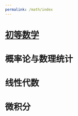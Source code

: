 ```yaml
---
permalink: /math/index
---
```

# [初等数学](/MachineLearningNotes/math/elementary-mathematics)
# 概率论与数理统计
# 线性代数
# 微积分
